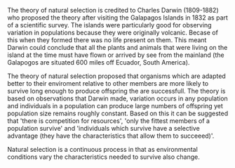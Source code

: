 The theory of natural selection is credited to Charles Darwin (1809-1882) who proposed the theory after visiting the Galapagos Islands in 1832 as part of a scientific survey. The islands were particularly good for observing variation in populations because they were originally volcanic. Becase of this when they formed there was no life present on them. This meant Darwin could conclude that all the plants and animals that were living on the island at the time must have flown or arrived by see from the mainland (the Galapogos are situated 600 miles off Ecuador, South America).

The theory of natural selection proposed that organisms which are adapted better to their enviroment relative to other members are more likely to survive long enough to produce offspring the are successfull. The theory is based on observations that Darwin made, variation occurs in any population and individuals in a population can produce large numbers of offspring yet population size remains roughly constant. Based on this it can be suggested that 'there is competition for resources', 'only the fittest members of a population survive' and 'individuals which survive have a selective advantage (they have the characteristics that allow them to succeeed)'.

Natural selection is a continuous process in that as environmental conditions vary the characteristics needed to survive also change.